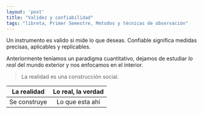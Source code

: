 ```yaml
---
layout: 'post'
title: "Validez y confiabilidad"
tags: "libreta, Primer Semestre, Metodos y técnicas de observación"
---
```


Un instrumento es valido si mide lo que deseas. Confiable significa medidas precisas, aplicables y replicables.

Anteriormente teníamos un paradigma cuantitativo, dejamos de estudiar *lo real* del mundo exterior y nos enfocamos en el interior.

> La realidad es una construcción social.


| La realidad  | Lo real, la verdad |
|:------------:|:------------------:|
| Se construye | Lo que esta ahí    |
